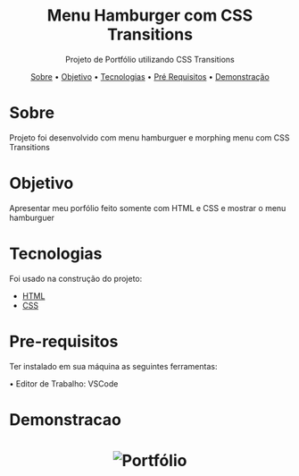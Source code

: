<h1 align="center">Menu Hamburger com CSS Transitions</h1>

<p align="center">Projeto de Portfólio utilizando CSS Transitions</p>


<p align="center"> 
 <a href="#sobre">Sobre</a> •
 <a href="#objetivo">Objetivo</a> •
 <a href="#tecnologias">Tecnologias</a> • 
 <a href="#pre-requisitos">Pré Requisitos</a> • 
 <a href="#demonstracao">Demonstração</a>
 
</p>

# Sobre
<p>Projeto foi desenvolvido com menu hamburguer e morphing menu com CSS Transitions </p>

# Objetivo
<p>
 Apresentar meu porfólio feito somente com HTML e CSS e mostrar o menu hamburguer
</p>

# Tecnologias
<p>Foi usado na construção do projeto:

- [HTML](https://www.w3schools.com/html/)
- [CSS](https://www.w3schools.com/css/)


</p>

# Pre-requisitos
<p>Ter instalado em sua máquina as seguintes ferramentas:

•  Editor de Trabalho: VSCode

</p>

# Demonstracao

<h1 align="center">
  <img alt="Portfólio" title="#Portfólio" src="./Desafio-menu-proj-final/vid.gif" />
</h1>
